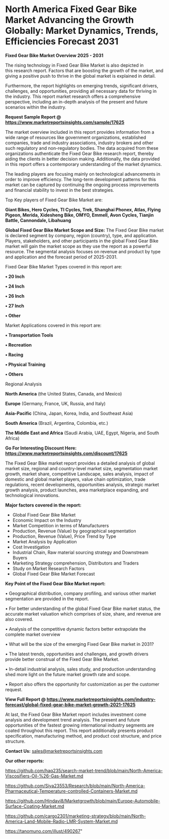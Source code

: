 # North America Fixed Gear Bike Market Advancing the Growth Globally: Market Dynamics, Trends, Efficiencies Forecast 2031

<Strong> Fixed Gear Bike Market Overview 2025 - 2031</strong>

The rising technology in Fixed Gear Bike Market is also depicted in this research report. Factors that are boosting the growth of the market, and giving a positive push to thrive in the global market is explained in detail.

Furthermore, the report highlights on emerging trends, significant drivers, challenges, and opportunities, providing all necessary data for thriving in the industry. This report market research offers a comprehensive perspective, including an in-depth analysis of the present and future scenarios within the industry.

<strong>Request Sample Report @ <a href=https://www.marketreportsinsights.com/sample/17625>https://www.marketreportsinsights.com/sample/17625</a></strong>

The market overview included in this report provides information from a wide range of resources like government organizations, established companies, trade and industry associations, industry brokers and other such regulatory and non-regulatory bodies. The data acquired from these organizations authenticate the Fixed Gear Bike research report, thereby aiding the clients in better decision making. Additionally, the data provided in this report offers a contemporary understanding of the market dynamics.

The leading players are focusing mainly on technological advancements in order to improve efficiency. The long-term development patterns for this market can be captured by continuing the ongoing process improvements and financial stability to invest in the best strategies.

Top Key players of Fixed Gear Bike Market are:

<strong>Giant Bikes, Hero Cycles, TI Cycles, Trek, Shanghai Phonex, Atlas, Flying Pigeon, Merida, Xidesheng Bike, OMYO, Emmell, Avon Cycles, Tianjin Battle, Cannondale, Libahuang</strong>

<strong><b>Global Fixed Gear Bike Market Scope and Size:</b></strong>
The Fixed Gear Bike market is declared segment by company, region (country), type, and application. Players, stakeholders, and other participants in the global Fixed Gear Bike market will gain the market scope as they use the report as a powerful resource. The segmental analysis focuses on revenue and product by type and application and the forecast period of 2025-2031.

Fixed Gear Bike Market Types covered in this report are:

<strong>• 20 Inch

• 24 Inch

• 26 Inch

• 27 Inch

• Other</strong>

Market Applications covered in this report are:

<strong>• Transportation Tools

• Recreation

• Racing

• Physical Training

• Others</strong> 

Regional Analysis

<strong>North America</strong> (the United States, Canada, and Mexico)

<strong>Europe</strong> (Germany, France, UK, Russia, and Italy)

<strong>Asia-Pacific</strong> (China, Japan, Korea, India, and Southeast Asia)

<strong>South America</strong> (Brazil, Argentina, Colombia, etc.)

<strong>The Middle East and Africa</strong> (Saudi Arabia, UAE, Egypt, Nigeria, and South Africa)

<strong>Go For Interesting Discount Here: <a href=https://www.marketreportsinsights.com/discount/17625>https://www.marketreportsinsights.com/discount/17625</a></strong>

The Fixed Gear Bike market report provides a detailed analysis of global market size, regional and country-level market size, segmentation market growth, market share, competitive Landscape, sales analysis, impact of domestic and global market players, value chain optimization, trade regulations, recent developments, opportunities analysis, strategic market growth analysis, product launches, area marketplace expanding, and technological innovations.

<strong><b>Major factors covered in the report:</b></strong>
<ul>
  <li>Global Fixed Gear Bike Market </li>
  <li>Economic Impact on the Industry</li>
  <li>Market Competition in terms of Manufacturers</li>
  <li>Production, Revenue (Value) by geographical segmentation</li>
  <li>Production, Revenue (Value), Price Trend by Type</li>
  <li>Market Analysis by Application</li>
  <li>Cost Investigation</li>
  <li>Industrial Chain, Raw material sourcing strategy and Downstream Buyers</li>
  <li>Marketing Strategy comprehension, Distributors and Traders</li>
  <li>Study on Market Research Factors</li>
  <li>Global Fixed Gear Bike Market Forecast</li>
</ul>

<strong><b>Key Point of the Fixed Gear Bike Market report:</b></strong>

• Geographical distribution, company profiling, and various other market segmentation are provided in the report.

• For better understanding of the global Fixed Gear Bike market status, the accurate market valuation which comprises of size, share, and revenue are also covered.

• Analysis of the competitive dynamic factors better extrapolate the complete market overview

• What will be the size of the emerging Fixed Gear Bike market in 2031?

• The latest trends, opportunities and challenges, and growth drivers provide better construal of the Fixed Gear Bike Market.

• In-detail industrial analysis, sales study, and production understanding shed more light on the future market growth rate and scope.

• Report also offers the opportunity for customization as per the customer request.

<strong><b>View Full Report @ <a href=https://www.marketreportsinsights.com/industry-forecast/global-fixed-gear-bike-market-growth-2021-17625>https://www.marketreportsinsights.com/industry-forecast/global-fixed-gear-bike-market-growth-2021-17625</a></b></strong>


At last, the Fixed Gear Bike Market report includes investment come analysis and development trend analysis. The present and future opportunities of the fastest growing international industry segments are coated throughout this report. This report additionally presents product specification, manufacturing method, and product cost structure, and price structure.

<strong>Contact Us:</strong>
sales@marketreportsinsights.com

<strong>Our other reports:</strong>

<a href=https://github.com/haq235/search-market-trend/blob/main/North-America-Viscosifiers-Oil-%26-Gas-Market.md>https://github.com/haq235/search-market-trend/blob/main/North-America-Viscosifiers-Oil-%26-Gas-Market.md</a>

<a href=https://github.com/Siya23553/Research/blob/main/North-America-Pharmaceutical-Temperature-controlled-Containers-Market.md>https://github.com/Siya23553/Research/blob/main/North-America-Pharmaceutical-Temperature-controlled-Containers-Market.md</a>

<a href=https://github.com/Hindavi8/Marketgrowth/blob/main/Europe-Automobile-Surface-Coating-Market.md>https://github.com/Hindavi8/Marketgrowth/blob/main/Europe-Automobile-Surface-Coating-Market.md</a>

<a href=https://github.com/cargo2301/marketing-strategy/blob/main/North-America-Land-Mobile-Radio-LMR-System-Market.md>https://github.com/cargo2301/marketing-strategy/blob/main/North-America-Land-Mobile-Radio-LMR-System-Market.md</a>

<a href=https://tanomuno.com/illust/490267>https://tanomuno.com/illust/490267</a>"
